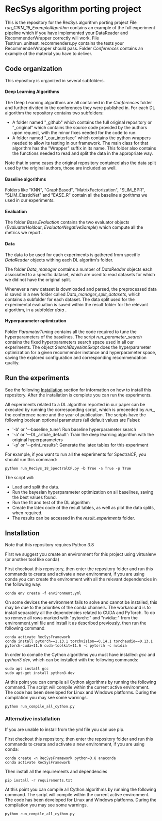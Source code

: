 # RecSys algorithm porting project

This is the repository for the RecSys algorithm porting project
File _run_CIKM_18_ExampleAlgorithm_ contains an example of the full experiment pipeline which if you have implemented your DataReader and RecommenderWrapper correctly will work. 
File Test/run_unittest_recommenders.py contains the tests your RecommenderWrapper should pass.
Folder _Conferences_ contains an example of the material you have to deliver.

## Code organization
This repository is organized in several subfolders.

#### Deep Learning Algorithms
The Deep Learning algorithms are all contained in the _Conferences_ folder and further divided in the conferences they were published in.
For each DL algorithm the repository contains two subfolders:
* A folder named "_github" which contains the full original repository or "_original" which contains the source code provided by the authors upon request, with the minor fixes needed for the code to run.
* A folder named "_our_interface" which contains the python wrappers needed to allow its testing in our framework. The main class for that algorithm has the "Wrapper" suffix in its name. This folder also contains the functions needed to read and split the data in the appropriate way.

Note that in some cases the original repository contained also the data split used by the original authors, those are included as well.

#### Baseline algorithms
Folders like "KNN", "GraphBased", "MatrixFactorization", "SLIM_BPR", "SLIM_ElasticNet" and "EASE_R" contain all the baseline algorithms we used in our experiments.

#### Evaluation
The folder _Base.Evaluation_ contains the two evaluator objects (_EvaluatorHoldout_, _EvaluatorNegativeSample_) which compute all the metrics we report.

#### Data
The data to be used for each experiments is gathered from specific _DataReader_ objects withing each DL algoritm's folder. 

The folder _Data_manager_ contains a number of _DataReader_ objects each associated to a specific dataset, which are used to read datasets for which we did not have the original split. 

Whenever a new dataset is downloaded and parsed, the preprocessed data is saved in a new folder called _Data_manager_split_datasets_, which contains a subfolder for each dataset. The data split used for the experimental evaluation is saved within the result folder for the relevant algorithm, in a subfolder _data_ . 

#### Hyperparameter optimization
Folder _ParameterTuning_ contains all the code required to tune the hyperparameters of the baselines. The script _run_parameter_search_ contains the fixed hyperparameters search space used in all our experiments.
The object _SearchBayesianSkopt_ does the hyperparameter optimization for a given recommender instance and hyperparameter space, saving the explored configuration and corresponding recommendation quality. 




## Run the experiments

See the following [Installation](#Installation) section for information on how to install this repository.
After the installation is complete you can run the experiments.


All experiments related to a DL algorithm reported in our paper can be executed by running the corresponding script, which is preceeded by _run__, the conference name and the year of publication.
The scripts have the following boolean optional parameters (all default values are False):
* '-b' or '--baseline_tune': Run baseline hyperparameter search
* '-a' or '--DL_article_default': Train the deep learning algorithm with the original hyperparameters
* '-p' or '--print_results': Generate the latex tables for this experiment


For example, if you want to run all the experiments for SpectralCF, you should run this command:
```console
python run_RecSys_18_SpectralCF.py -b True -a True -p True
```



The script will:
* Load and split the data.
* Run the bayesian hyperparameter optimization on all baselines, saving the best values found.
* Run the fit and test of the DL algorithm
* Create the latex code of the result tables, as well as plot the data splits, when required. 
* The results can be accessed in the _result_experiments_ folder.






## Installation

Note that this repository requires Python 3.8

First we suggest you create an environment for this project using virtualenv (or another tool like conda)

First checkout this repository, then enter the repository folder and run this commands to create and activate a new environment, if you are using conda you can create the environment with all the relevant dependencies in the following way:
```console
conda env create -f environment.yml
```

On some devices the environment fails to solve and cannot be installed, this may be due to the priorities of the conda channels. 
The workaround is to install separately all the dependencies related to CUDA and PyTorch. To do so remove all rows marked with "pytorch::" and "nvidia::" from the environment.yml file and install it as described previously, then run the following command:
```console
conda activate RecSysFramework
conda install pytorch==1.13.1 torchvision==0.14.1 torchaudio==0.13.1 pytorch-cuda=11.6 cuda-toolkit=11.6 -c pytorch -c nvidia
```

In order to compile the Cython algorithms you must have installed: _gcc_ and _python3 dev_, which can be installed with the following commands:
```console
sudo apt install gcc 
sudo apt-get install python3-dev
```

At this point you can compile all Cython algorithms by running the following command. The script will compile within the current active environment. The code has been developed for Linux and Windows platforms. During the compilation you may see some warnings. 
 ```console
python run_compile_all_cython.py
```

### Alternative installation
If you are unable to install from the yml file you can use pip.

First checkout this repository, then enter the repository folder and run this commands to create and activate a new environment, if you are using conda:
```console
conda create -n RecSysFramework python=3.8 anaconda
conda activate RecSysFramework
```

Then install all the requirements and dependencies
```console
pip install -r requirements.txt
```

At this point you can compile all Cython algorithms by running the following command. The script will compile within the current active environment. The code has been developed for Linux and Windows platforms. During the compilation you may see some warnings. 
 
```console
python run_compile_all_cython.py
```
